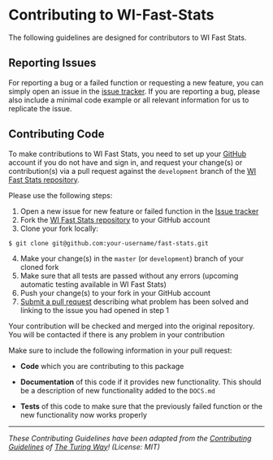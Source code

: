 # Contributing to WI-Fast-Stats

The following guidelines are designed for contributors to WI Fast Stats. 

## Reporting Issues

For reporting a bug or a failed function or requesting a new feature, you can simply open an issue in the [issue tracker](https://github.com/crsl4/fast-stats/issues). If you are reporting a bug, please also include a minimal code example or all relevant information for us to replicate the issue.

## Contributing Code

To make contributions to WI Fast Stats, you need to set up your [GitHub](https://github.com) 
account if you do not have and sign in, and request your change(s) or contribution(s) via 
a pull request against the ``development``
branch of the [WI Fast Stats repository](https://github.com/crsl4/fast-stats). 

Please use the following steps:

1. Open a new issue for new feature or failed function in the [Issue tracker](https://github.com/crsl4/fast-stats/issues)
2. Fork the [WI Fast Stats repository](https://github.com/crsl4/fast-stats) to your GitHub account
3. Clone your fork locally:
```
$ git clone git@github.com:your-username/fast-stats.git
```   
4. Make your change(s) in the `master` (or `development`) branch of your cloned fork
5. Make sure that all tests are passed without any errors (upcoming automatic testing available in WI Fast Stats)
6. Push your change(s) to your fork in your GitHub account
7. [Submit a pull request](https://github.com/crsl4/fast-stats/pulls) describing what problem has been solved and linking to the issue you had opened in step 1

Your contribution will be checked and merged into the original repository. You will be contacted if there is any problem in your contribution

Make sure to include the following information in your pull request:

* **Code** which you are contributing to this package

* **Documentation** of this code if it provides new functionality. This should be a
  description of new functionality added to the `DOCS.md`

- **Tests** of this code to make sure that the previously failed function or the new functionality now works properly


---

_These Contributing Guidelines have been adapted from the [Contributing Guidelines](https://github.com/atomneb/AtomNeb-py/blob/master/CONTRIBUTING.md) of [The Turing Way](https://github.com/atomneb/AtomNeb-py)! (License: MIT)_